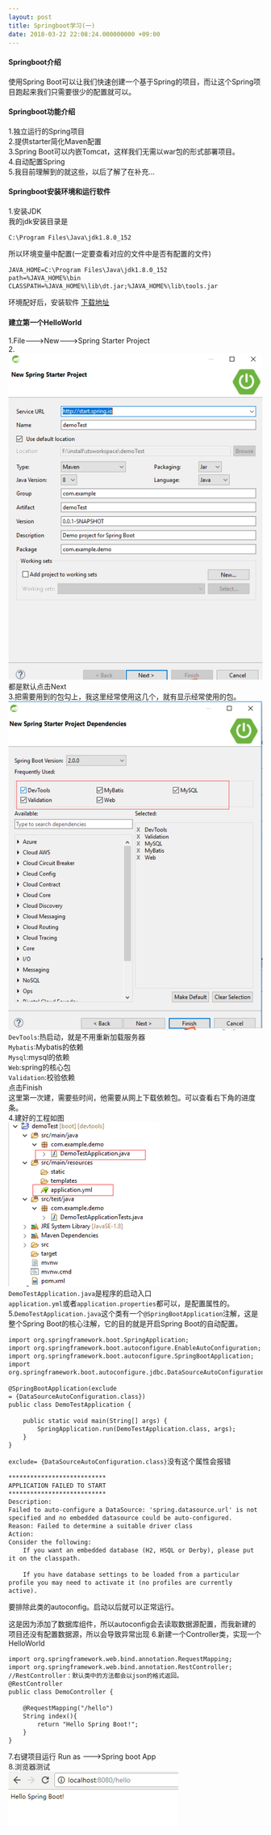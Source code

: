 ```yaml
---
layout: post
title: Springboot学习(一)
date: 2018-03-22 22:08:24.000000000 +09:00
---
```

#### Springboot介绍<br>
使用Spring Boot可以让我们快速创建一个基于Spring的项目，而让这个Spring项目跑起来我们只需要很少的配置就可以。<br>
#### Springboot功能介绍<br>
1.独立运行的Spring项目<br>
2.提供starter简化Maven配置<br>
3.Spring Boot可以内嵌Tomcat，这样我们无需以war包的形式部署项目。<br>
4.自动配置Spring <br>
5.我目前理解到的就这些，以后了解了在补充...<br>
#### Springboot安装环境和运行软件
1.安装JDK<br>
我的jdk安装目录是<br>
```
C:\Program Files\Java\jdk1.8.0_152
```
所以环境变量中配置(一定要查看对应的文件中是否有配置的文件)
```
JAVA_HOME=C:\Program Files\Java\jdk1.8.0_152
path=%JAVA_HOME%\bin
CLASSPATH=%JAVA_HOME%\lib\dt.jar;%JAVA_HOME%\lib\tools.jar
```
环境配好后，安装软件
[下载地址](http://spring.io/tools/sts/)
#### 建立第一个HelloWorld
1.File--->New--->Spring Starter Project<br>
2.![image01](../assets/images/start1.png)都是默认点击Next<br>
3.把需要用到的包勾上，我这里经常使用这几个，就有显示经常使用的包。
![image02](../assets/images/start2.png)
`DevTools`:热启动，就是不用重新加载服务器<br>
`Mybatis`:Mybatis的依赖<br>
`Mysql`:mysql的依赖<br>
`Web`:spring的核心包<br>
`Validation`:校验依赖<br>
点击Finish<br>
这里第一次建，需要些时间，他需要从网上下载依赖包。可以查看右下角的进度条。<br>
4.建好的工程如图<br>
![image03](../assets/images/project1.png)<br>
`DemoTestApplication.java`是程序的启动入口<br>
`application.yml`或者`application.properties`都可以，是配置属性的。<br>
5.`DemoTestApplication.java`这个类有一个`@SpringBootApplication`注解，这是整个Spring Boot的核心注解，它的目的就是开启Spring Boot的自动配置。<br>
```
import org.springframework.boot.SpringApplication;
import org.springframework.boot.autoconfigure.EnableAutoConfiguration;
import org.springframework.boot.autoconfigure.SpringBootApplication;
import org.springframework.boot.autoconfigure.jdbc.DataSourceAutoConfiguration;

@SpringBootApplication(exclude
= {DataSourceAutoConfiguration.class})
public class DemoTestApplication {

	public static void main(String[] args) {
		SpringApplication.run(DemoTestApplication.class, args);
	}
}
```

`exclude= {DataSourceAutoConfiguration.class}`没有这个属性会报错

```
***************************
APPLICATION FAILED TO START
***************************
Description:
Failed to auto-configure a DataSource: 'spring.datasource.url' is not specified and no embedded datasource could be auto-configured.
Reason: Failed to determine a suitable driver class
Action:
Consider the following:
	If you want an embedded database (H2, HSQL or Derby), please put it on the classpath.

	If you have database settings to be loaded from a particular profile you may need to activate it (no profiles are currently active).
```
要排除此类的autoconfig。启动以后就可以正常运行。

这是因为添加了数据库组件，所以autoconfig会去读取数据源配置，而我新建的项目还没有配置数据源，所以会导致异常出现
6.新建一个Controller类，实现一个HelloWorld
```
import org.springframework.web.bind.annotation.RequestMapping;
import org.springframework.web.bind.annotation.RestController;
//RestController：默认类中的方法都会以json的格式返回。
@RestController
public class DemoController {
	
	@RequestMapping("/hello")
	String index(){
        return "Hello Spring Boot!";
	}
}
```
7.右键项目运行 Run as --->Spring boot App<br>
8.浏览器测试<br>
![image04](../assets/images/success1.png)


